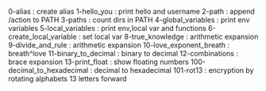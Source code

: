 0-alias : create alias
1-hello_you : print hello and username
2-path : append /action to PATH
3-paths : count dirs in PATH
4-global_variables : print env variables
5-local_variables : print env,local var and functions
6-create_local_variable : set local var
8-true_knowledge : arithmetic expansion
9-divide_and_rule : arithmetic expansion
10-love_exponent_breath : breath^love
11-binary_to_decimal : binary to decimal
12-combinations : brace expansion
13-print_float : show floating numbers
100-decimal_to_hexadecimal : decimal to hexadecimal
101-rot13 : encryption by rotating alphabets 13 letters forward
